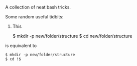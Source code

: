 A collection of neat bash tricks.

Some random useful tidbits:

1) This

    $ mkdir -p new/folder/structure
    $ cd new/folder/structure
    
is equivalent to

    $ mkdir -p new/folder/structure
    $ cd !$
